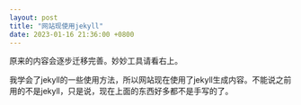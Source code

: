 ```yaml
---
layout: post
title: "网站现使用jekyll"
date: 2023-01-16 21:36:00 +0800
---
```


原来的内容会逐步迁移完善。<span class='miaomiao'>妙妙</span>工具请看右上。

我学会了jekyll的一些使用方法，所以网站现在使用了jekyll生成内容。不能说之前用的不是jekyll，只是说，现在上面的东西好多都不是手写的了。
